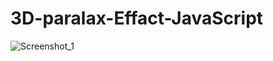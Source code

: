 # 3D-paralax-Effact-JavaScript
![Screenshot_1](https://user-images.githubusercontent.com/71895811/126055828-ed956d2e-54cb-462f-b347-0565564d3366.png)

